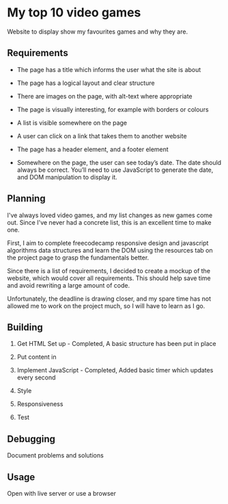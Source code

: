 # My top 10 video games

Website to display show my favourites games and why they are.

## Requirements

-   The page has a title which informs the user what the site is about

-   The page has a logical layout and clear structure

-   There are images on the page, with alt-text where appropriate

-   The page is visually interesting, for example with borders or colours

-   A list is visible somewhere on the page

-   A user can click on a link that takes them to another website

-   The page has a header element, and a footer element

-   Somewhere on the page, the user can see today’s date. The date should always
    be correct. You’ll need to use JavaScript to generate the date, and DOM
    manipulation to display it.

## Planning

I've always loved video games, and my list changes as new games come out. Since
I've never had a concrete list, this is an excellent time to make one.

First, I aim to complete freecodecamp responsive design and javascript
algorithms data structures and learn the DOM using the resources tab on the
project page to grasp the fundamentals better.

Since there is a list of requirements, I decided to create a mockup of the
website, which would cover all requirements. This should help save time and
avoid rewriting a large amount of code.

Unfortunately, the deadline is drawing closer, and my spare time has not allowed
me to work on the project much, so I will have to learn as I go.

## Building

1. Get HTML Set up - Completed, A basic structure has been put in place

2. Put content in

3. Implement JavaScript - Completed, Added basic timer which updates every
   second

4. Style

5. Responsiveness

6. Test

## Debugging

Document problems and solutions

## Usage

Open with live server or use a browser

